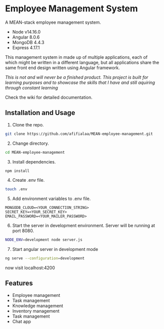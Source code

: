 # Employee Management System

A MEAN-stack employee management system.
* Node v14.16.0
* Angular 8.0.6
* MongoDB 4.4.3
* Express 4.17.1

This management system in made up of multiple applications, each of which might be written in a different language, but all applications share the same front end design written using Angular framework.

*This is not and will never be a finished product. This project is built for learning purposes and to showcase the skills that I have and still aquiring through constant learning*

Check the wiki for detailed documentation.

## Installation and Usage
1. Clone the repo.
```bash
git clone https://github.com/afifialaa/MEAN-employee-management.git
```
2. Change directory.
```bash
cd MEAN-employee-management
```
3. Install dependencies.
```bash
npm install
```
4. Create .env file.
```bash
touch .env
```
5. Add environment variables to .env file.
```
MONGODB_CLOUD=<YOUR_CONNECTION_STRING>
SECRET_KEY=<YOUR_SECRET_KEY>
EMAIL_PASSWORD=<YOUR_MAILER_PASSWORD>
```
6. Start the server in development environment. Server will be running at port 8080.
```bash
NODE_ENV=development node server.js
```
7. Start angular server in development mode
```bash
ng serve --configuration=development
```
now visit localhost:4200

## Features
* Employee management
* Task management
* Knowledge management
* Inventory management
* Task management
* Chat app
